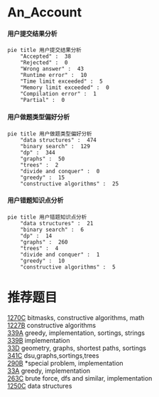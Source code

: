 # An_Account

<!-- tabs:start -->



#### **用户提交结果分析**

```mermaid
pie title 用户提交结果分析
    "Accepted" :  38
    "Rejected" :  0
    "Wrong answer" :  43
    "Runtime error" :  10
    "Time limit exceeded" :  5
    "Memory limit exceeded" :  0
    "Compilation error" :  1
    "Partial" :  0
```

#### **用户做题类型偏好分析**

```mermaid
pie title 用户做题类型偏好分析
    "data structures" :  474
    "binary search" :  129
    "dp" :  344
    "graphs" :  50
    "trees" :  2
    "divide and conquer" :  0
    "greedy" :  15
    "constructive algorithms" :  25
```
#### **用户错题知识点分析**

```mermaid
pie title 用户错题知识点分析
    "data structures" :  21
    "binary search" :  6
    "dp" :  14
    "graphs" :  260
    "trees" :  4
    "divide and conquer" :  1
    "greedy" :  10
    "constructive algorithms" :  5
```



<!-- tabs:end -->
# 推荐题目
[1270C](https://codeforces.com/contest/1270/problem/C)		bitmasks,
                        constructive algorithms,
                        math		  
[1227B](https://codeforces.com/contest/1227/problem/B)		constructive algorithms		  
[339A](https://codeforces.com/contest/339/problem/A)		greedy,
                        implementation,
                        sortings,
                        strings		  
[339B](https://codeforces.com/contest/339/problem/B)		implementation		  
[33D](https://codeforces.com/contest/33/problem/D)		geometry,
                        graphs,
                        shortest paths,
                        sortings		  
[341C](https://codeforces.com/contest/341/problem/C)		dsu,graphs,sortings,trees		  
[290B](https://codeforces.com/contest/290/problem/B)		*special problem,
                        implementation		  
[33A](https://codeforces.com/contest/33/problem/A)		greedy,
                        implementation		  
[263C](https://codeforces.com/contest/263/problem/C)		brute force,
                        dfs and similar,
                        implementation		  
[1250C](https://codeforces.com/contest/1250/problem/C)		data structures		  
